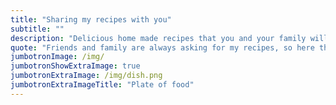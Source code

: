 ```yaml
---
title: "Sharing my recipes with you"
subtitle: ""
description: "Delicious home made recipes that you and your family will enjoy. Motivated by curiosity and perfected by countless trial and errors and the feedback of my children."
quote: "Friends and family are always asking for my recipes, so here they are (in a format that you can actually read). Enjoy :)"
jumbotronImage: /img/
jumbotronShowExtraImage: true
jumbotronExtraImage: /img/dish.png
jumbotronExtraImageTitle: "Plate of food"
---
```

